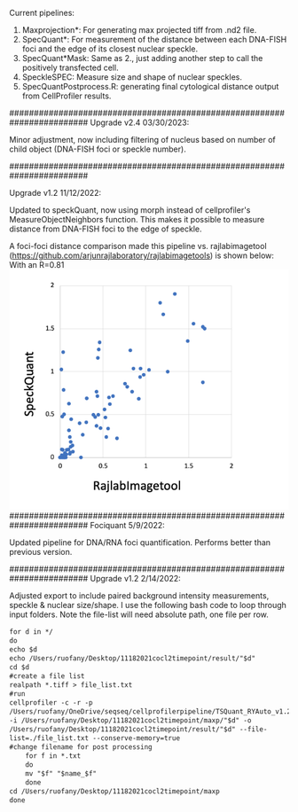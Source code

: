 Current pipelines:

1. Maxprojection*: For generating max projected tiff from .nd2 file.
2. SpecQuant*: For measurement of the distance between each DNA-FISH foci and the edge of its closest nuclear speckle.
3. SpecQuant*Mask: Same as 2., just adding another step to call the positively transfected cell.
4. SpeckleSPEC: Measure size and shape of nuclear speckles.
5. SpecQuantPostprocess.R: generating final cytological distance output from CellProfiler results.   

########################################################################
Upgrade v2.4 03/30/2023:


Minor adjustment, now including filtering of nucleus based on number of child object (DNA-FISH foci or speckle number).


########################################################################

Upgrade v1.2 11/12/2022:

Updated to speckQuant, now using morph instead of cellprofiler's MeasureObjectNeighbors function.
This makes it possible to measure distance from DNA-FISH foci to the edge of speckle.

A foci-foci distance comparison made this pipeline vs. rajlabimagetool (https://github.com/arjunrajlaboratory/rajlabimagetools) is shown below:
With an R=0.81
![alt text](https://github.com/Chalietia/CellProfiler/blob/main/misc/Screen%20Shot%202022-11-12%20at%202.46.56%20PM.png)
########################################################################
Fociquant 5/9/2022:

Updated pipeline for DNA/RNA foci quantification. Performs better than previous version.


########################################################################
Upgrade v1.2 2/14/2022:

Adjusted export to include paired background intensity measurements, speckle & nuclear size/shape.
I use the following bash code to loop through input folders. Note the file-list will need absolute path, one file per row.

```
for d in */
do
echo $d
echo /Users/ruofany/Desktop/11182021cocl2timepoint/result/"$d"
cd $d
#create a file list
realpath *.tiff > file_list.txt
#run
cellprofiler -c -r -p /Users/ruofany/OneDrive/seqseq/cellprofilerpipeline/TSQuant_RYAuto_v1.2_1.cppipe -i /Users/ruofany/Desktop/11182021cocl2timepoint/maxp/"$d" -o /Users/ruofany/Desktop/11182021cocl2timepoint/result/"$d" --file-list=./file_list.txt --conserve-memory=true
#change filename for post processing
    for f in *.txt
    do
    mv "$f" "$name_$f"
    done
cd /Users/ruofany/Desktop/11182021cocl2timepoint/maxp
done


```

